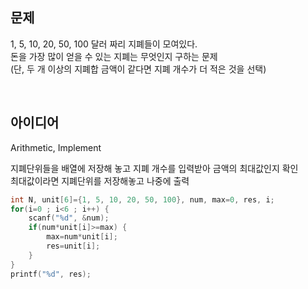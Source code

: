 ## 문제
1, 5, 10, 20, 50, 100 달러 짜리 지폐들이 모여있다.  
돈을 가장 많이 얻을 수 있는 지폐는 무엇인지 구하는 문제  
(단, 두 개 이상의 지폐합 금액이 같다면 지폐 개수가 더 적은 것을 선택)

<br/>

## 아이디어
Arithmetic, Implement

지폐단위들을 배열에 저장해 놓고 지폐 개수를 입력받아 금액의 최대값인지 확인  
최대값이라면 지폐단위를 저장해놓고 나중에 출력
```c
int N, unit[6]={1, 5, 10, 20, 50, 100}, num, max=0, res, i;
for(i=0 ; i<6 ; i++) {
	scanf("%d", &num);
	if(num*unit[i]>=max) {
		max=num*unit[i];
		res=unit[i];
	}
}
printf("%d", res);
```